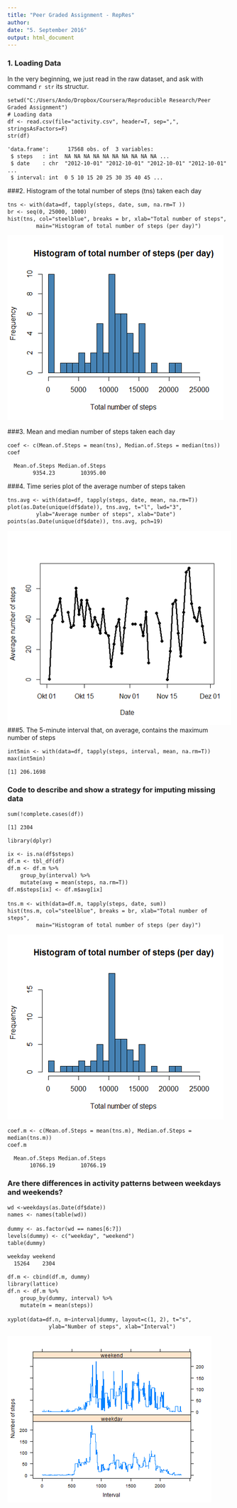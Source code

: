 ```yaml
---
title: "Peer Graded Assignment - RepRes"
author: 
date: "5. September 2016"
output: html_document
---
```



### 1. Loading Data

In the very beginning, we just read in the raw dataset, and ask with command  `r str` its structur. 
```{r}
setwd("C:/Users/Ando/Dropbox/Coursera/Reproducible Research/Peer Graded Assignment")
# Loading data
df <- read.csv(file="activity.csv", header=T, sep=",", stringsAsFactors=F)
str(df)
```
```{r}
'data.frame':      17568 obs. of  3 variables:
 $ steps   : int  NA NA NA NA NA NA NA NA NA NA ...
 $ date    : chr  "2012-10-01" "2012-10-01" "2012-10-01" "2012-10-01" ...
 $ interval: int  0 5 10 15 20 25 30 35 40 45 ...
```
###2. Histogram of the total number of steps (tns) taken each day  
```{r}
tns <- with(data=df, tapply(steps, date, sum, na.rm=T ))
br <- seq(0, 25000, 1000)
hist(tns, col="steelblue", breaks = br, xlab="Total number of steps",
		 main="Histogram of total number of steps (per day)")
```
![plot of figure01](figure01.bmp) 

###3. Mean and median number of steps taken each day  
```{r}
coef <- c(Mean.of.Steps = mean(tns), Median.of.Steps = median(tns))
coef
```
```{r}
  Mean.of.Steps Median.of.Steps 
        9354.23        10395.00
```

###4. Time series plot of the average number of steps taken  
 
```{r}
tns.avg <- with(data=df, tapply(steps, date, mean, na.rm=T))
plot(as.Date(unique(df$date)), tns.avg, t="l", lwd="3",
		 ylab="Average number of steps", xlab="Date")
points(as.Date(unique(df$date)), tns.avg, pch=19)
```
![plot of figure02](figure02.bmp)  
###5. The 5-minute interval that, on average, contains the maximum number of steps  

```{r}
int5min <- with(data=df, tapply(steps, interval, mean, na.rm=T))
max(int5min)
```
```{r}
[1] 206.1698
```
### Code to describe and show a strategy for imputing missing data
```{r}
sum(!complete.cases(df))
```
```{r}
[1] 2304
```
```{r, results='hide'}
library(dplyr)
```
```{r}
ix <- is.na(df$steps)
df.m <- tbl_df(df)
df.m <- df.m %>% 
	group_by(interval) %>%
	mutate(avg = mean(steps, na.rm=T)) 
df.m$steps[ix] <- df.m$avg[ix]

tns.m <- with(data=df.m, tapply(steps, date, sum))
hist(tns.m, col="steelblue", breaks = br, xlab="Total number of steps",
		 main="Histogram of total number of steps (per day)")
```
![plot of figure03](figure03.bmp)  
```{r}
coef.m <- c(Mean.of.Steps = mean(tns.m), Median.of.Steps = median(tns.m))
coef.m
```
```{r}
  Mean.of.Steps Median.of.Steps 
       10766.19        10766.19 
```      
### Are there differences in activity patterns between weekdays and weekends?
```{r}
wd <-weekdays(as.Date(df$date))
names <- names(table(wd))

dummy <- as.factor(wd == names[6:7])
levels(dummy) <- c("weekday", "weekend")
table(dummy)
```
```{r}
weekday weekend 
  15264    2304 
```  
```{r}
df.m <- cbind(df.m, dummy) 
library(lattice)
df.n <- df.m %>%
	group_by(dummy, interval) %>%
	mutate(m = mean(steps))

xyplot(data=df.n, m~interval|dummy, layout=c(1, 2), t="s", 
			 ylab="Number of steps", xlab="Interval")
```
![plot of figure04](figure04.bmp) 
